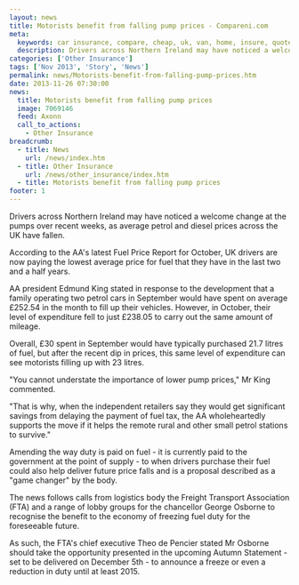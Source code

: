 ```yaml
---
layout: news
title: Motorists benefit from falling pump prices - Compareni.com
meta:
  keywords: car insurance, compare, cheap, uk, van, home, insure, quotes, online, comparison, bike, loans, life
  description: Drivers across Northern Ireland may have noticed a welcome change at the pumps over recent weeks, as average petrol and diesel prices across the UK have fallen
categories: ['Other Insurance']
tags: ['Nov 2013', 'Story', 'News']
permalink: news/Motorists-benefit-from-falling-pump-prices.htm
date: 2013-11-26 07:30:00
news:
  title: Motorists benefit from falling pump prices
  image: 7069146
  feed: Axonn
  call_to_actions:
    - Other Insurance
breadcrumb:
  - title: News
    url: /news/index.htm
  - title: Other Insurance
    url: /news/other_insurance/index.htm
  - title: Motorists benefit from falling pump prices
footer: 1
---
```


Drivers across Northern Ireland may have noticed a welcome change at the pumps over recent weeks, as average petrol and diesel prices across the UK have fallen.

According to the AA&#39;s latest Fuel Price Report for October, UK drivers are now paying the lowest average price for fuel that they have in the last two and a half years.

AA president Edmund King stated in response to the development that a family operating two petrol cars in September would have spent on average &pound;252.54 in the month to fill up their vehicles. However, in October, their level of expenditure fell to just &pound;238.05 to carry out the same amount of mileage.

Overall, &pound;30 spent in September would have typically purchased 21.7 litres of fuel, but after the recent dip in prices, this same level of expenditure can see motorists filling up with 23 litres.

&quot;You cannot understate the importance of lower pump prices,&quot; Mr King commented.

&quot;That is why, when the independent retailers say they would get significant savings from delaying the payment of fuel tax, the AA wholeheartedly supports the move if it helps the remote rural and other small petrol stations to survive.&quot;

Amending the way duty is paid on fuel - it is currently paid to the government at the point of supply - to when drivers purchase their fuel could also help deliver future price falls and is a proposal described as a &quot;game changer&quot; by the body.

The news follows calls from logistics body the Freight Transport Association (FTA) and a range of lobby groups for the chancellor George Osborne to recognise the benefit to the economy of freezing fuel duty for the foreseeable future.

As such, the FTA&#39;s chief executive Theo de Pencier stated Mr Osborne should take the opportunity presented in the upcoming Autumn Statement - set to be delivered on December 5th - to announce a freeze or even a reduction in duty until at least 2015.
